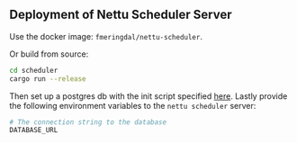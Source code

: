 ## Deployment of Nettu Scheduler Server

Use the docker image: `fmeringdal/nettu-scheduler`.

Or build from source: 
```bash
cd scheduler
cargo run --release
```

Then set up a postgres db with the init script specified [here](../scheduler/crates/infra/migrations/dbinit.sql).
Lastly provide the following environment variables to the `nettu scheduler` server:
```bash
# The connection string to the database
DATABASE_URL
```

